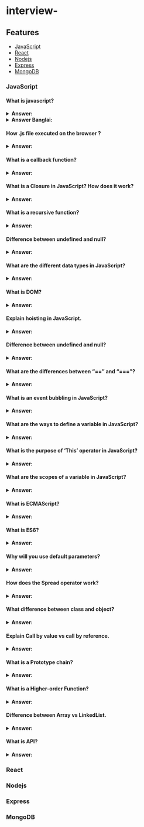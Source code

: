 # interview-

## Features
- [JavaScript](#JavaScript)
- [React](#React)
- [Nodejs](#Nodejs)
- [Express](#Express)
- [MongoDB](#MongoDB)

<!-- ![Power](https://imgLink.png) -->
<!-- 
| 1                             | 2                | 3                                                                     |
|-------------------------------|:----------------:|----------------------------------------------------------------------:|
| 1                             | 2                | 3                                                                     | 
| 1                             | 2                | 3                                                                     | -->

### JavaScript

#### What is javascript?

<details><summary><b>Answer:</b></summary>
<p>

JavaScript is a single-threaded, scripting language that enables us to create dynamically updating content, control multimedia, animate images, and pretty much everything else. JavaScript is used both on the client and server sides, allowing us to make web pages interactive.

</p>
</details>

<details><summary><b>Answer Banglai:</b></summary>
<p>

জাভাস্ক্রিপ্ট হল একটি single-threaded, scripting language যা আমাদেরকে dynamically content আপডেট করতে, মাল্টিমিডিয়া নিয়ন্ত্রণ করতে, ছবিগুলিকে অ্যানিমেট করতে এবং আরও অনেক কিছু করতে সক্ষম করে৷ জাভাস্ক্রিপ্ট ক্লায়েন্ট এবং সার্ভার উভয় দিকেই ব্যবহৃত হয়, যা আমাদের ওয়েব  page গুলিকে ইন্টারেক্টিভ করতে দেয়।

</p>
</details>

#### How .js file executed on the browser ?

<details><summary><b>Answer:</b></summary>
<p>

Every Web browser comes with a JavaScript engine that provides a JavaScript runtime environment. For example, Google Chrome uses the V8 JavaScript engine. V8 is an open-source JavaScript engine developed for Google Chrome and Chromium web browsers. <strong>
The browser’s built-in interpreter searches for `<script>` tag or `.js`  file linked with an HTML file while loading a web page, and then interpretation and execution start.</strong>

</p>
</details>

#### What is a callback function?

<details><summary><b>Answer:</b></summary>
<p>

A callback is a function passed as an argument to another function. 

```
function greeting(name) {
  alert(`Hello, ${name}`);
}

function processUserInput(callback) {
  const name = prompt("Please enter your name.");
  callback(name);
}

processUserInput(greeting);
```

</p>
</details>

#### What is a Closure in JavaScript? How does it work?

<details><summary><b>Answer:</b></summary>
<p>
A closure is a function having access to the parent scope, even after the parent function has closed. A closure gives us access to an outer function's scope from an inner function.

```
function makeFunc() {
  const name = 'Naeem';
  function displayName() {
    console.log(name);
  }
  return displayName;
}

const myFunc = makeFunc();
myFunc();
```
</p>
</details>

#### What is a recursive function?

<details><summary><b>Answer:</b></summary>
<p>
A recursive function solves a particular problem by calling a copy of itself and solving smaller subproblems of the original problems. 

```
function countDownFrom(number) {
	for (let i = number; i > 0; i--) {
		console.log(i);
	}	
}

countDownFrom(5)
```
</p>
</details>

#### Difference between undefined and null?

<details><summary><b>Answer:</b></summary>
<p>
undefined is a type, whereas null is an object. undefined means a variable is declared, but no value has been assigned a value. null in JavaScript is an assignment value. You can assign it to a variable.
</p>
</details>

#### What are the different data types in JavaScript?

<details><summary><b>Answer:</b></summary>
<p>
Data types in JavaScript define the type of data that a variable can store. JavaScript includes primitive and non-primitive data types. The primitive data types in JavaScript include string, number, boolean, undefined, null, and symbol. The non-primitive data type includes the object. A variable of primitive data type can contain only a single value.
</p>
</details>

#### What is DOM?

<details><summary><b>Answer:</b></summary>
<p>
DOM stands for Document Object Model. It is a programming interface that allows us to create, change, or remove elements from the document. 
</p>
</details>

#### Explain hoisting in JavaScript.


<details><summary><b>Answer:</b></summary>
<p>
In JavaScript, hoisting occurs during the creation phase of the execution context that moves the variable and function declarations to the top of the script.

![Power](https://www.tutorialsteacher.com/Content/images/js/hoisting.png)


</p>
</details>

#### Difference between undefined and null?

<details><summary><b>Answer:</b></summary>
<p>
undefined is a type, whereas null is an object. undefined means a variable is declared, but no value has been assigned a value. null in JavaScript is an assignment value. You can assign it to a variable.
</p>
</details>

#### What are the differences between “==” and “===”?

<details><summary><b>Answer:</b></summary>
<p>
== in JavaScript is used for comparing two variables, but it ignores the data type of the variable. === is used for comparing two variables, but this operator also checks the datatype and compares two values.

</p>
</details>

#### What is an event bubbling in JavaScript?

<details><summary><b>Answer:</b></summary>
<p>
Event bubbling is a way of event propagation in the HTML DOM API, when an event occurs in an element inside another element, and both elements have registered a handle for that event. With bubbling, the event is first captured and handled by the innermost element and then propagated to outer elements. The execution starts from that event and goes to its parent element. Then the execution passes to its parent element and so on till the body element.
</p>
</details>

#### What are the ways to define a variable in JavaScript?

<details><summary><b>Answer:</b></summary>
<p>

- <strong> Var </strong> – The JavaScript variables statement is used to declare a variable and, optionally, we can initialize the value of that variable. Example: var a =10; Variable declarations are processed before the execution of the code.
- <strong> Const </strong> – The idea of const functions is not allow them to modify the object on which they are called. When a function is declared as const, it can be called on any type of object.
- <strong> Let </strong> – It is a signal that the variable may be reassigned, such as a counter in a loop, or a value swap in an algorithm. It also signals that the variable will be used only in the block it’s defined in.

</p>
</details>

#### What is the purpose of ‘This’ operator in JavaScript?

<details><summary><b>Answer:</b></summary>
<p>
The JavaScript this keyword refers to the object it belongs to. This has different values depending on where it is used. In a method, this refers to the owner object and in a function, this refers to the global object.
</p>
</details>

#### What are the scopes of a variable in JavaScript?

<details><summary><b>Answer:</b></summary>
<p>
The scope of a variable is the region of your program in which it is defined. JavaScript variable will have only two scopes.
</p>
</details>

#### What is ECMAScript?

<details><summary><b>Answer:</b></summary>
<p>
ECMAScript is a scripting language based on JavaScript.
</p>
</details>

#### What is ES6?

<details><summary><b>Answer:</b></summary>
<p>
ECMAScript 2015 was the second major revision to JavaScript. ECMAScript 2015 is also known as ES6 and ECMAScript 6. ECMAScript provides the specification on how JavaScript programming language should work. ES6 comes with significant changes to the JavaScript language. It brought several new features like, let and const keyword, rest and spread operators, classes, modules, and many other enhancements to make JavaScript programming easier and more fun. 
</p>
</details>

#### Why will you use default parameters?

<details><summary><b>Answer:</b></summary>
<p>
Default function parameters allow named parameters to be initialized with default values if no value or undefined is passed.
</p>
</details>


#### How does the Spread operator work?

<details><summary><b>Answer:</b></summary>
<p>
The spread operator is a new addition to the set of operators in JavaScript ES6. The spread syntax works within array literals, function calls, and initialized property objects to spread the values of iterable objects into separate items.
</p>
</details>



#### What difference between class and object?

<details><summary><b>Answer:</b></summary>
<p>
A class is a template for creating objects in a program whereas the object is an instance of a class. A class is a logical entity while the object is a physical entity. A class does not allocate memory space on the other hand object allocates memory space. You can declare a class only once but you can create more than one object using a class. Classes can’t be manipulated while objects can be manipulated.

</br>

ক্লাস (Class) : অবজেক্ট অরিয়েন্টেড প্রোগ্রমিং এ সবার আগে ক্লাস (class) সম্পর্কে ধারনা নিতে হবে।ক্লাস হচ্ছে অবজেক্টের জন্য টেমপ্লেট।অবজেক্ট তৈরী করার আগে একটা ক্লাস তৈরী করে নিতে হয় এবং এই ক্লাসটিকেই instantiate করলে এটা একটা অবজেক্ট হয়ে যায় (new শব্দ দিয়ে instantiate করতে হয়->নিচে বিস্তারিত আছে)।ক্লাস তৈরীর জন্য প্রথমেই class এই শব্দটি লিখে এরপর যেকোন নাম দিতে হয় আর এরপর দ্বিতীয় বন্ধনির (curly braces) ভিতর সব কোড লিখতে হয়।
অবজেক্ট (Object) : অবজেক্ট হচ্ছে অবজেক্ট অরিয়েন্টেড প্রোগ্রামিং এর মুল মেশিন।একটা ক্লাস তৈরী করে তাকে আগে অবজেক্ট বানিয়ে নিতে হয় এরপর এই অবজেক্ট এর প্রোপার্টিজ এবং মেথডে একসেস নিয়ে কাজ করা হয়।ধরুন উপরে যে ক্লাসটি তৈরী করেছি সেটি যদি অবজেক্ট বানাতে চান তাহলে new শব্দটি দিয়ে নিচের মত করে কোড লিখতে হবে।

</p>
</details>


#### Explain Call by value vs call by reference.

<details><summary><b>Answer:</b></summary>
<p>
In the Call by Value method, there is no modification in the original value. In the Call by Reference method, there is a modification in the original value.
</p>
</details>


#### What is a Prototype chain?

<details><summary><b>Answer:</b></summary>
<p>
Each object has a private property that holds a link to another object called its prototype.  That prototype object has a prototype of its own, and so on until an object is reached with null as its prototype. By definition, null has no prototype, and acts as the final link in this prototype chain.
</p>
</details>

#### What is a Higher-order Function?

<details><summary><b>Answer:</b></summary>
<p>
A higher-order function is a function that takes a function as an argument, or returns a function. A higher-order function is in contrast to first-order functions, which don’t take a function as an argument or return a function as output.
</p>
</details>

#### Difference between Array vs LinkedList.

<details><summary><b>Answer:</b></summary>
<p>
An array is a collection of elements of a similar data type. A LinkedList is an ordered collection of elements of the same type in which each element is connected to the next using pointers.
</p>
</details>

#### What is API? 

<details><summary><b>Answer:</b></summary>
<p>
API is Application Programming Interface. API allows two applications to talk to each other.
</p>
</details>

### React
### Nodejs
### Express
### MongoDB

<!-- #### What is a Closure in JavaScript? How does it work?

<details><summary><b>Answer:</b></summary>
<p>
A closure is a function having access to the parent scope, even after the parent function has closed. A closure gives us access to an outer function's scope from an inner function.

```
function makeFunc() {
  const name = 'Naeem';
  function displayName() {
    console.log(name);
  }
  return displayName;
}

const myFunc = makeFunc();
myFunc();
```
</p>
</details> -->